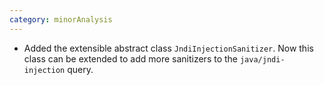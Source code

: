 ```yaml
---
category: minorAnalysis
---
```

* Added the extensible abstract class `JndiInjectionSanitizer`. Now this class can be extended to add more sanitizers to the `java/jndi-injection` query.
